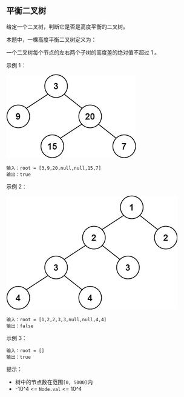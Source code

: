 ## 平衡二叉树

给定一个二叉树，判断它是否是高度平衡的二叉树。

本题中，一棵高度平衡二叉树定义为：

一个二叉树每个节点的左右两个子树的高度差的绝对值不超过 1 。


示例 1：

![img.png](../images/110.balanced-binary-tree.png)
```
输入：root = [3,9,20,null,null,15,7]
输出：true
```

示例 2：

![img.png](../images/110.balanced-binary-tree_1.png)
```
输入：root = [1,2,2,3,3,null,null,4,4]
输出：false
```
示例 3：

```
输入：root = []
输出：true
```

提示：

* 树中的节点数在范围`[0, 5000]`内
* -10^4 <= `Node.val` <= 10^4